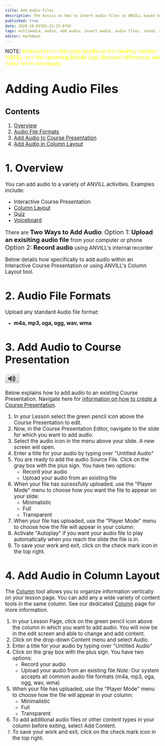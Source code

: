 ```yaml
---
title: Add Audio Files
description: The basics on how to insert audio files in ANVILL based tools
published: true
date: 2020-10-01T03:23:15.079Z
tags: multimedia, audio, add audio, insert audio, audio files, sound, sound files, insert sound, add sound, listen, play sound
editor: markdown
---
```


<big>NOTE:</big> <big><span style="color: yellow;">Information on this page applies to  the Desktop version ANVILL and the upcoming Mobile App. Relevant differences are noted when necessary.</span>  
  
  # <big>Adding Audio Files</big>
  ## Contents
  1. [Overview](/en/audiofiles#h-1-overview)	
  2. [Audio File Formats](/en/audiofiles#h-2-audio-file-formats)
  3. [Add Audio to Course Presentation](/en/audiofiles#h-3-add-audio-to-course-presentation)
  4. [Add Audio in Column Layout](/en/audiofiles#h-4-add-audio-in-column-layout)
  
  # 1. Overview
You can add audio to a variety of ANVILL activities. Examples include:
  
  - Interactive Course Presentation
  - [Column Layout](/en/column)
  - [Quiz](/en/quiz)
  - [Voiceboard](/en/teachers/voiceboards)
  
  There are **<big>Two Ways to Add Audio</big>**:
  <big>Option 1:</big> <big>**Upload an exisiting audio file**</big> from your computer or phone
  <big>Option 2:</big> <big>**Record audio**</big> using ANVILL's internal recorder
  
  
  Below details how specifically to add audio within an Interactive Course Presentation or using ANVILL's Column Layout tool. 

# 2. Audio File Formats
 
Upload any standard Audio file format: 
- **m4a, mp3, oga, ogg, wav, wma**
  

# 3. Add Audio to Course Presentation
![audio_button.png](/audio_button.png)

Below explains how to add audio to an existing Course Presentation. Navigate here for  [information on how to *create* a Course Presentation](https://anvill-help.uoregon.edu/en/coursepresentation).



1. In your Lesson select the green pencil icon above the Course Presentation to edit.
1. Now, in the Course Presentation Editor, navigate to the slide for which you want to add audio.
1. Select the audio icon in the menu above your slide. A new screen will open.
1. Enter a title for your audio by typing over "Untitled Audio"
1. You are ready to add the audio Source File. Click on the gray box with the plus sign. You have two options:
 	- Record your audio 
 	 - Upload your audio from an existing file 
1. When your file has sucessfully uploaded, use the "Player Mode" menu to choose how you want the file to appear on your slide:
 	- Minimalistic 
	- Full 
 	- Transparent 
1. When your file has uploaded, use the "Player Mode" menu to choose how the file will appear in your column:
1. Activate "Autoplay" if you want your audio file to play automatically when you reach the slide the file is in.
1. To save your work and exit, click on the check mark icon in the top right.  

# 4. Add Audio in Column Layout 
  
The [Column](https://h5p.org/column) tool allows you to organize information vertically on your lesson page. You can add any a wide variety of content tools in the same column. See our dedicated [Column](https://anvill-help.uoregon.edu/e/en/column) page for more information.

1. In your Lesson Page, click on the green pencil icon above the column in which you want to add audio. You will now be in the edit screen and able to change and add content.
1. Click on the drop-down Content menu and select Audio.
1. Enter a title for your audio by typing over "Untitled Audio"
1. Click on the gray box with the plus sign. You have two options:
 	- Record your audio 
 	 - Upload your audio from an existing file 
 	*Note:* Our system accepts all common audio file formats (m4a, mp3, oga, ogg, wav, wma)
1. When your file has uploaded, use the "Player Mode" menu to choose how the file will appear in your column:
 	- Minimalistic 
	- Full 
 	- Transparent 
1. To add additional audio files or other content types in your column before exiting, select Add Content. 
1. To save your work and exit, click on the check mark icon in the top right.</big>


